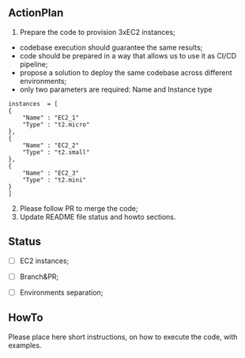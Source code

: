 ## ActionPlan
1. Prepare the code to provision 3xEC2 instances;
- codebase execution should guarantee the same results;
- code should be prepared in a way that allows us to use it as CI/CD pipeline;
- propose a solution to deploy the same codebase across different environments;
- only two parameters are required: Name and Instance type
```
instances  = [
{
    "Name" : "EC2_1"
    "Type" : "t2.micro"
},
{
    "Name" : "EC2_2"
    "Type" : "t2.small"
},
{
    "Name" : "EC2_3"
    "Type" : "t2.mini"
}
]
```
2. Please follow PR to merge the code;
5. Update README file status and howto sections.

## Status
- [ ] EC2 instances;
- [ ] Branch&PR;
- [ ] Environments separation;


## HowTo
Please place here short instructions, on how to execute the code, with examples.
